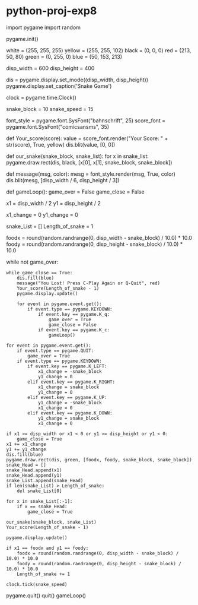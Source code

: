 # python-proj-exp8
import pygame import random

pygame.init()

white = (255, 255, 255) yellow = (255, 255, 102) black = (0, 0, 0) red = (213, 50, 80) green = (0, 255, 0) blue = (50, 153, 213)

disp_width = 600 disp_height = 400

dis = pygame.display.set_mode((disp_width, disp_height)) pygame.display.set_caption('Snake Game')

clock = pygame.time.Clock()

snake_block = 10 snake_speed = 15

font_style = pygame.font.SysFont("bahnschrift", 25) score_font = pygame.font.SysFont("comicsansms", 35)

def Your_score(score): value = score_font.render("Your Score: " + str(score), True, yellow) dis.blit(value, [0, 0])

def our_snake(snake_block, snake_list): for x in snake_list: pygame.draw.rect(dis, black, [x[0], x[1], snake_block, snake_block])

def message(msg, color): mesg = font_style.render(msg, True, color) dis.blit(mesg, [disp_width / 6, disp_height / 3])

def gameLoop(): game_over = False game_close = False

x1 = disp_width / 2
y1 = disp_height / 2

x1_change = 0
y1_change = 0

snake_List = []
Length_of_snake = 1

foodx = round(random.randrange(0, disp_width - snake_block) / 10.0) * 10.0
foody = round(random.randrange(0, disp_height - snake_block) / 10.0) * 10.0

while not game_over:

    while game_close == True:
        dis.fill(blue)
        message("You Lost! Press C-Play Again or Q-Quit", red)
        Your_score(Length_of_snake - 1)
        pygame.display.update()

        for event in pygame.event.get():
            if event.type == pygame.KEYDOWN:
                if event.key == pygame.K_q:
                    game_over = True
                    game_close = False
                if event.key == pygame.K_c:
                    gameLoop()

    for event in pygame.event.get():
        if event.type == pygame.QUIT:
            game_over = True
        if event.type == pygame.KEYDOWN:
            if event.key == pygame.K_LEFT:
                x1_change = -snake_block
                y1_change = 0
            elif event.key == pygame.K_RIGHT:
                x1_change = snake_block
                y1_change = 0
            elif event.key == pygame.K_UP:
                y1_change = -snake_block
                x1_change = 0
            elif event.key == pygame.K_DOWN:
                y1_change = snake_block
                x1_change = 0

    if x1 >= disp_width or x1 < 0 or y1 >= disp_height or y1 < 0:
        game_close = True
    x1 += x1_change
    y1 += y1_change
    dis.fill(blue)
    pygame.draw.rect(dis, green, [foodx, foody, snake_block, snake_block])
    snake_Head = []
    snake_Head.append(x1)
    snake_Head.append(y1)
    snake_List.append(snake_Head)
    if len(snake_List) > Length_of_snake:
        del snake_List[0]

    for x in snake_List[:-1]:
        if x == snake_Head:
            game_close = True

    our_snake(snake_block, snake_List)
    Your_score(Length_of_snake - 1)

    pygame.display.update()

    if x1 == foodx and y1 == foody:
        foodx = round(random.randrange(0, disp_width - snake_block) / 10.0) * 10.0
        foody = round(random.randrange(0, disp_height - snake_block) / 10.0) * 10.0
        Length_of_snake += 1

    clock.tick(snake_speed)

pygame.quit()
quit()
gameLoop()
